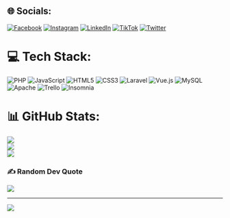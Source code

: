 
## 🌐 Socials:
[![Facebook](https://img.shields.io/badge/Facebook-%231877F2.svg?logo=Facebook&logoColor=white)](https://facebook.com/heitor.flavio1) [![Instagram](https://img.shields.io/badge/Instagram-%23E4405F.svg?logo=Instagram&logoColor=white)](https://instagram.com/heitor.flavio) [![LinkedIn](https://img.shields.io/badge/LinkedIn-%230077B5.svg?logo=linkedin&logoColor=white)](https://linkedin.com/in/heitorflavio) [![TikTok](https://img.shields.io/badge/TikTok-%23000000.svg?logo=TikTok&logoColor=white)](https://tiktok.com/@heitor.flavio) [![Twitter](https://img.shields.io/badge/Twitter-%231DA1F2.svg?logo=Twitter&logoColor=white)](https://twitter.com/heitorflavior) 

# 💻 Tech Stack:
![PHP](https://img.shields.io/badge/php-%23777BB4.svg?style=for-the-badge&logo=php&logoColor=white) ![JavaScript](https://img.shields.io/badge/javascript-%23323330.svg?style=for-the-badge&logo=javascript&logoColor=%23F7DF1E) ![HTML5](https://img.shields.io/badge/html5-%23E34F26.svg?style=for-the-badge&logo=html5&logoColor=white) ![CSS3](https://img.shields.io/badge/css3-%231572B6.svg?style=for-the-badge&logo=css3&logoColor=white) ![Laravel](https://img.shields.io/badge/laravel-%23FF2D20.svg?style=for-the-badge&logo=laravel&logoColor=white) ![Vue.js](https://img.shields.io/badge/vuejs-%2335495e.svg?style=for-the-badge&logo=vuedotjs&logoColor=%234FC08D) ![MySQL](https://img.shields.io/badge/mysql-%2300f.svg?style=for-the-badge&logo=mysql&logoColor=white) ![Apache](https://img.shields.io/badge/apache-%23D42029.svg?style=for-the-badge&logo=apache&logoColor=white) ![Trello](https://img.shields.io/badge/Trello-%23026AA7.svg?style=for-the-badge&logo=Trello&logoColor=white) ![Insomnia](https://img.shields.io/badge/Insomnia-black?style=for-the-badge&logo=insomnia&logoColor=5849BE)
# 📊 GitHub Stats:
![](https://github-readme-stats.vercel.app/api?username=heitorflavio&theme=dark&hide_border=false&include_all_commits=true&count_private=true)<br/>
![](https://github-readme-streak-stats.herokuapp.com/?user=heitorflavio&theme=dark&hide_border=false)<br/>
![](https://github-readme-stats.vercel.app/api/top-langs/?username=heitorflavio&theme=dark&hide_border=false&include_all_commits=true&count_private=true&layout=compact)

### ✍️ Random Dev Quote
![](https://quotes-github-readme.vercel.app/api?type=horizontal&theme=radical)

---
[![](https://visitcount.itsvg.in/api?id=heitorflavio&icon=0&color=11)](https://visitcount.itsvg.in)
